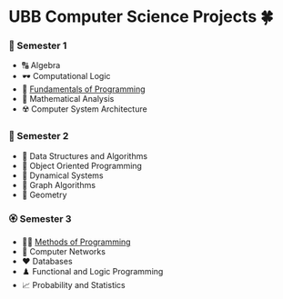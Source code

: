 # UBB Computer Science Projects :four_leaf_clover:
### :cherry_blossom: Semester 1
* :capital_abcd: Algebra
* :dark_sunglasses: Computational Logic
* :snake: [Fundamentals of Programming](https://github.com/cheresandreea/Faculty/tree/main/FP)
* :open_book: Mathematical Analysis
* :radioactive: Computer System Architecture

### :tulip: Semester 2
* :frog: Data Structures and Algorithms
* :clap: Object Oriented Programming
* :brain: Dynamical Systems
* :dizzy: Graph Algorithms
* :jigsaw: Geometry

### :rosette: Semester 3
* :woman_technologist: [Methods of Programming](https://github.com/cheresandreea/Faculty/tree/main/MAP)
* :link: Computer Networks
* :hearts: Databases
* :chess_pawn: Functional and Logic Programming
* :chart_with_upwards_trend: Probability and Statistics
